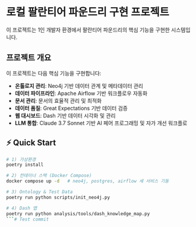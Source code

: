 # 로컬 팔란티어 파운드리 구현 프로젝트

이 프로젝트는 1인 개발자 환경에서 팔란티어 파운드리의 핵심 기능을 구현한 시스템입니다.

## 프로젝트 개요

이 프로젝트는 다음 핵심 기능을 구현합니다:
- **온톨로지 관리**: Neo4j 기반 데이터 관계 및 메타데이터 관리
- **데이터 파이프라인**: Apache Airflow 기반 워크플로우 자동화
- **문서 관리**: 문서의 효율적 관리 및 최적화
- **데이터 품질**: Great Expectations 기반 데이터 검증
- **웹 대시보드**: Dash 기반 데이터 시각화 및 관리
- **LLM 통합**: Claude 3.7 Sonnet 기반 AI 페어 프로그래밍 및 자가 개선 워크플로

## ⚡ Quick Start

```bash
# 1) 가상환경
poetry install

# 2) 컨테이너 스택 (Docker Compose)
docker compose up -d   # neo4j, postgres, airflow 세 서비스 기동

# 3) Ontology & Test Data
poetry run python scripts/init_neo4j.py

# 4) Dash 앱
poetry run python analysis/tools/dash_knowledge_map.py
```#   T e s t   c o m m i t  
 